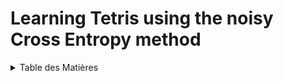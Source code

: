 # Learning Tetris using the noisy Cross Entropy method

<!-- TABLE DES MATIERES -->
<details>
  <summary>Table des Matières</summary>
  <ol>
    <li>
      <a href="#Main idea">Main idea</a>
    </li>
    <li><a href="#Tetris controller">Tetris controller</a></li>
    
    <li><a href="#Optimisation & results">Optimisation</a></li>
    <ul>
        <li><a href="#Cross entropy">Statistiques Descriptives</a></li>
        <li><a href="#Cross entropy with constant noise">Modélisation</a></li>
      <li><a href="#Cross entropy with decreasing noise">Code principal</a></li>
      <li><a href="#Simulated annealing">Données</a></li>
     </ul>
    <li><a href="#Bibliography">Bibliography</a></li>
    <li><a href="#Contacts">Contacts</a></li>
  </ol>
</details>
